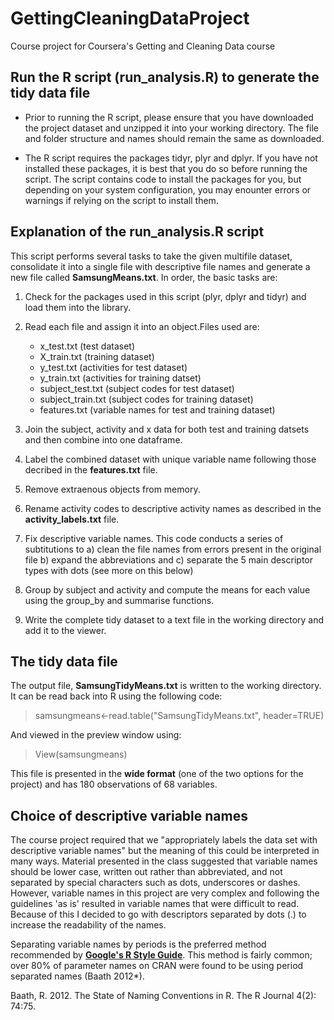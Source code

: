 # GettingCleaningDataProject

Course project for Coursera's Getting and Cleaning Data course

## Run the R script (run_analysis.R) to generate the tidy data file

* Prior to running the R script, please ensure that you have downloaded the project dataset and unzipped it into your working directory. The file and folder structure and names should remain the same as downloaded.   
    
* The R script requires the packages tidyr, plyr and dplyr. If you have not installed these packages, it is best that you do so before running the script. The script contains code to install the packages for you, but depending on your system configuration, you may enounter errors or warnings if relying on the script to install them.       
    
## Explanation of the run_analysis.R script

This script performs several tasks to take the given multifile dataset, consolidate it into a single file with descriptive file names and generate a new file called **SamsungMeans.txt**. In order, the basic tasks are:


1. Check for the packages used in this script (plyr, dplyr and tidyr) and load them into the library. 

2. Read each file and assign it into an object.Files used are:      
    *   x_test.txt (test dataset)  
    *   X_train.txt (training dataset)  
    *   y_test.txt (activities for test dataset)  
    *   y_train.txt (activities for training datset)  
    *   subject_test.txt (subject codes for test dataset)  
    *   subject_train.txt (subject codes for training dataset)  
    *   features.txt (variable names for test and training dataset)  

3. Join the subject, activity and x data for both test and training datsets and then combine into one dataframe.  

4. Label the combined dataset with unique variable name following those decribed in the **features.txt** file.  

5. Remove extraenous objects from memory. 

6. Rename activity codes to descriptive activity names as described in the **activity_labels.txt** file.  

7. Fix descriptive variable names. This code conducts a series of subtitutions to a) clean the file names from errors present in the original file b) expand the abbreviations and c) separate the 5 main descriptor types with dots (see more on this below)

8. Group by subject and activity and compute the means for each value using the group_by and summarise functions.  

9. Write the complete tidy dataset to a text file in the working directory and add it to the viewer.


## The tidy data file
The output file, **SamsungTidyMeans.txt** is written to the working directory. It can be read back into R using the following code:

> samsungmeans<-read.table("SamsungTidyMeans.txt", header=TRUE)

And viewed in the preview window using: 

> View(samsungmeans)

This file is presented in the **wide format** (one of the two options for the project) and has 180 observations of 68 variables.

## Choice of descriptive variable names

The course project required that we "appropriately labels the data set with descriptive variable names" but the meaning of this could be interpreted in many ways. Material presented in the class suggested that variable names should be lower case, written out rather than abbreviated, and not separated by special characters such as dots, underscores or dashes. However, variable names in this project are very complex and following the guidelines 'as is' resulted in variable names that were difficult to read. Because of this I decided to go with descriptors separated by dots (.) to increase the readability of the names. 

Separating variable names by periods is the preferred method recommended by [**Google's R Style Guide**](https://google-styleguide.googlecode.com/svn/trunk/Rguide.xml). This method is fairly common; over 80% of parameter names on CRAN were found to be using period separated names (Baath 2012*). 

Baath, R. 2012. The State of Naming Conventions in R. The R Journal 4(2): 74:75.


